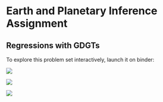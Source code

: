 # Earth and Planetary Inference Assignment

## Regressions with GDGTs

To explore this problem set interactively, launch it on binder:

<a href='https://mybinder.org/v2/gh/CUB-Computational-Tools/2018-ps-epi-paleoclimate/binder-R?urlpath=git-pull?repo=https%3A%2F%2Fgithub.com%2FCUB-Computational-Tools%2F2018-ps-epi-paleoclimate%26branch%3Dmaster%26urlpath%3Dlab%2Ftree%2F2018-ps-epi-paleoclimate%2FGDGT_regression_answer_key.ipynb'><img src='https://img.shields.io/badge/launch-Jupyter%20Lab-red.svg'/></a>

<a href='https://mybinder.org/v2/gh/CUB-Computational-Tools/2018-ps-epi-paleoclimate/binder-R?urlpath=git-pull?repo=https%3A%2F%2Fgithub.com%2FCUB-Computational-Tools%2F2018-ps-epi-paleoclimate%26branch%3Dmaster%26urlpath%3Drstudio'><img src='https://img.shields.io/badge/launch-RStudio-blue.svg'/></a>

<a href='https://mybinder.org/v2/gh/CUB-Computational-Tools/2018-ps-epi-paleoclimate/binder-R?urlpath=git-pull?repo=https%3A%2F%2Fgithub.com%2FCUB-Computational-Tools%2F2018-ps-epi-paleoclimate%26branch%3Dmaster%26urlpath%3Dtree%2F2018-ps-epi-paleoclimate%2FGDGT_regression_answer_key.ipynb'><img src='https://img.shields.io/badge/launch-Jupyter%20Notebook-green.svg'/></a>
